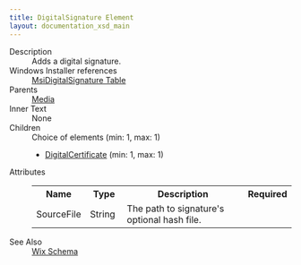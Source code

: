 ```yaml
---
title: DigitalSignature Element
layout: documentation_xsd_main
---
```

<dl>
  <dt>Description</dt>
  <dd>                 Adds a digital signature.             </dd>
  <dt>Windows Installer references</dt>
  <dd>
    <a href="http://msdn.microsoft.com/library/aa370087.aspx" target="_blank">MsiDigitalSignature Table</a>
  </dd>
  <dt>Parents</dt>
  <dd>
    <a href="../media/">Media</a>
  </dd>
  <dt>Inner Text</dt>
  <dd>None</dd>
  <dt>Children</dt>
  <dd>Choice of elements (min: 1, max: 1)<ul><li><a href="../digitalcertificate/">DigitalCertificate</a> (min: 1, max: 1)</li></ul></dd>
  <dt>Attributes</dt>
  <dd>
    <table cellspacing="0" cellpadding="0" class="schema">
      <tr>
        <th width="15%">Name</th>
        <th width="15%">Type</th>
        <th width="65%">Description</th>
        <th width="15%">Required</th>
      </tr>
      <tr>
        <td>SourceFile</td>
        <td>String</td>
        <td>The path to signature's optional hash file.</td>
        <td>&nbsp;</td>
      </tr>
    </table>
  </dd>
  <dt>See Also</dt>
  <dd>
    <a href="../">Wix Schema</a>
  </dd>
</dl>
